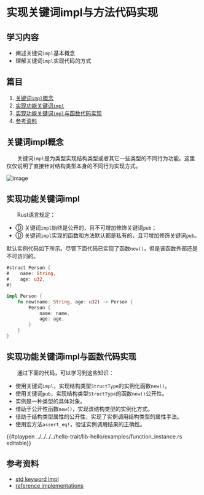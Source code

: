 # 实现关键词impl与方法代码实现

## 学习内容
- 阐述关键词`impl`基本概念
- 理解关键词`impl`实现代码的方式

## 篇目

1. [关键词`impl`概念](#关键词impl概念)
1. [实现功能关键词`impl`](#实现功能关键词impl)
1. [实现功能关键词`impl`与函数代码实现](#实现功能关键词impl与函数代码实现)
1. [参考资料](#参考资料)

## 关键词impl概念

　　关键词`impl`是为类型实现结构类型或者其它一些类型的不同行为功能。这里仅仅说明了直接针对结构类型本身的不同行为实现方式。

![image](../../images/hello-trait-12-impl.png)

## 实现功能关键词impl

　　Rust语言规定：
- Ⓓ 关键词`impl`始终是公开的，且不可增加修饰关键词`pub`；
- Ⓓ 关键词`impl`实现的函数和方法默认都是私有的，且可增加修饰关键词`pub`。

默认实例代码如下所示。尽管下面代码已实现了函数`new()`，但是该函数外部还是不可访问的。

```rust
#struct Person {
#    name: String,
#    age: u32,
#}

impl Person {
    fn new(name: String, age: u32) -> Person {
        Person {
            name: name,
            age: age,
        }
    }
}
```

## 实现功能关键词impl与函数代码实现

　　通过下面的代码，可以学习到这些知识：

- 使用关键词`impl`，实现结构类型`StructType`的实例化函数`new()`。
- 使用关键词`pub`，实现结构类型`StructType`的函数`new()`公开性。
- 实例是一种类型的具体对象。
- 借助于公开性函数`new()`，实现该结构类型的实例化方式。
- 借助于结构类型属性的公开性，实现了实例调用结构类型的属性手法。
- 使用宏方法`assert_eq!`，验证实例调用结果的正确性。

{{#playpen ../../../../hello-trait/lib-hello/examples/function_instance.rs editable}}

## 参考资料
- [std keyword impl](https://doc.rust-lang.org/std/keyword.impl.html)
- [reference implementations](https://doc.rust-lang.org/reference/items/implementations.html)
